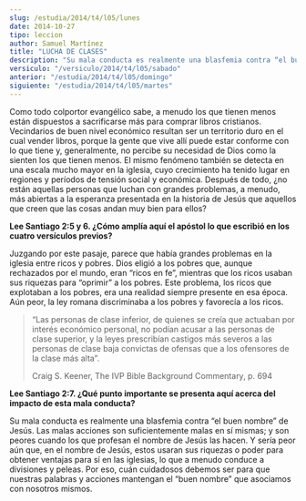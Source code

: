 ```yaml
---
slug: /estudia/2014/t4/l05/lunes
date: 2014-10-27
tipo: leccion
author: Samuel Martínez
title: "LUCHA DE CLASES"
description: "Su mala conducta es realmente una blasfemia contra “el buen nombre” de Jesús.  Las malas acciones son suficientemente malas en sí mismas; y son peores cuando  los que profesan el nombre de Jesús las hacen. Y sería peor aún que, en el  nombre de Jesús, estos usaran sus riquezas..."
versiculo: "/versiculo/2014/t4/l05/sabado"
anterior: "/estudia/2014/t4/l05/domingo"
siguiente: "/estudia/2014/t4/l05/martes"
---
```


Como todo colportor evangélico sabe, a menudo los que tienen menos están dispuestos a sacrificarse más para comprar libros cristianos. Vecindarios de buen nivel económico resultan ser un territorio duro en el cual vender libros, porque la gente que vive allí puede estar conforme con lo que tiene y, generalmente, no percibe su necesidad de Dios como la sienten los que tienen menos. El mismo fenómeno también se detecta en una escala mucho mayor en la iglesia, cuyo crecimiento ha tenido lugar en regiones y períodos de tensión social y económica. Después de todo, ¿no están aquellas personas que luchan con grandes problemas, a menudo, más abiertas a la esperanza presentada en la historia de Jesús que aquellos que creen que las cosas andan muy bien para ellos?

**Lee Santiago 2:5 y 6. ¿Cómo amplía aquí el apóstol lo que escribió en los cuatro versículos previos?**

Juzgando por este pasaje, parece que había grandes problemas en la iglesia entre ricos y pobres. Dios eligió a los pobres que, aunque rechazados por el mundo, eran “ricos en fe”, mientras que los ricos usaban sus riquezas para “oprimir” a los pobres. Este problema, los ricos que explotaban a los pobres, era una realidad siempre presente en esa época. Aún peor, la ley romana discriminaba a los pobres y favorecía a los ricos.

> “Las personas de clase inferior, de quienes se creía que actuaban por interés económico personal, no podían acusar a las personas de clase superior, y la leyes prescribían castigos más severos a las personas de clase baja convictas de ofensas que a los ofensores de la clase más alta”.
>
> Craig S. Keener, The IVP Bible Background Commentary, p. 694

**Lee Santiago 2:7. ¿Qué punto importante se presenta aquí acerca del impacto de esta mala conducta?**

Su mala conducta es realmente una blasfemia contra “el buen nombre” de Jesús. Las malas acciones son suficientemente malas en sí mismas; y son peores cuando los que profesan el nombre de Jesús las hacen. Y sería peor aún que, en el nombre de Jesús, estos usaran sus riquezas o poder para obtener ventajas para sí en las iglesias, lo que a menudo conduce a divisiones y peleas. Por eso, cuán cuidadosos debemos ser para que nuestras palabras y acciones mantengan el “buen nombre” que asociamos con nosotros mismos.
